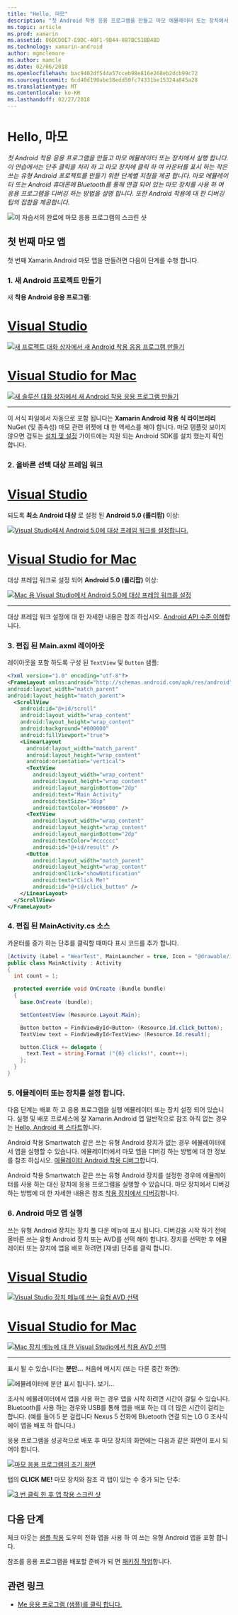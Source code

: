 ```yaml
---
title: "Hello, 마모"
description: "첫 Android 착용 응용 프로그램을 만들고 마모 에뮬레이터 또는 장치에서 실행 합니다. 이 연습에서는 단추 클릭을 처리 하 고 마모 장치에 클릭 하 여 카운터를 표시 하는 작은 쓰는 유형 Android 프로젝트를 만들기 위한 단계별 지침을 제공 합니다. 마모 에뮬레이터 또는 Android 휴대폰에 Bluetooth를 통해 연결 되어 있는 마모 장치를 사용 하 여 응용 프로그램을 디버깅 하는 방법을 설명 합니다. 또한 Android 착용에 대 한 디버깅 팁의 집합을 제공합니다."
ms.topic: article
ms.prod: xamarin
ms.assetid: 86BCD0E7-E9DC-40F1-9B44-887BC51BB48D
ms.technology: xamarin-android
author: mgmclemore
ms.author: mamcle
ms.date: 02/06/2018
ms.openlocfilehash: bac9402df544a57cceb98e816e268eb2dcb99c72
ms.sourcegitcommit: 6cd40d190abe38edd50fc74331be15324a845a28
ms.translationtype: MT
ms.contentlocale: ko-KR
ms.lasthandoff: 02/27/2018
---
```

# <a name="hello-wear"></a>Hello, 마모

_첫 Android 착용 응용 프로그램을 만들고 마모 에뮬레이터 또는 장치에서 실행 합니다. 이 연습에서는 단추 클릭을 처리 하 고 마모 장치에 클릭 하 여 카운터를 표시 하는 작은 쓰는 유형 Android 프로젝트를 만들기 위한 단계별 지침을 제공 합니다. 마모 에뮬레이터 또는 Android 휴대폰에 Bluetooth를 통해 연결 되어 있는 마모 장치를 사용 하 여 응용 프로그램을 디버깅 하는 방법을 설명 합니다. 또한 Android 착용에 대 한 디버깅 팁의 집합을 제공합니다._

![이 자습서의 완료에 마모 응용 프로그램의 스크린 샷](hello-wear-images/example.png)

## <a name="your-first-wear-app"></a>첫 번째 마모 앱

첫 번째 Xamarin.Android 마모 앱을 만들려면 다음이 단계를 수행 합니다.

### <a name="1-create-a-new-android-project"></a>1. 새 Android 프로젝트 만들기

새 **착용 Android 응용 프로그램**:

# <a name="visual-studiotabvswin"></a>[Visual Studio](#tab/vswin)

[![새 프로젝트 대화 상자에서 새 Android 착용 응용 프로그램 만들기](hello-wear-images/vs/new-solution-sml.png)](hello-wear-images/vs/new-solution.png)

# <a name="visual-studio-for-mactabvsmac"></a>[Visual Studio for Mac](#tab/vsmac)

[![새 솔루션 대화 상자에서 새 Android 착용 응용 프로그램 만들기](hello-wear-images/xs/new-solution-sml.png)](hello-wear-images/xs/new-solution.png)

-----


이 서식 파일에서 자동으로 포함 됩니다는 **Xamarin Android 착용 식 라이브러리** NuGet (및 종속성) 마모 관련 위젯에 대 한 액세스를 해야 합니다. 마모 템플릿 보이지 않으면 검토는 [설치 및 설정](~/android/wear/get-started/installation.md) 가이드에는 지원 되는 Android SDK를 설치 했는지 확인 합니다. 

### <a name="2-choose-the-correct-target-framework"></a>2. 올바른 선택 **대상 프레임 워크**

# <a name="visual-studiotabvswin"></a>[Visual Studio](#tab/vswin)

되도록 **최소 Android 대상** 로 설정 된 **Android 5.0 (롤리팝)** 이상: 

[![Visual Studio에서 Android 5.0에 대상 프레임 워크를 설정합니다.](hello-wear-images/vs/target-framework-sml.png)](hello-wear-images/vs/target-framework.png)

# <a name="visual-studio-for-mactabvsmac"></a>[Visual Studio for Mac](#tab/vsmac)

대상 프레임 워크로 설정 되어 **Android 5.0 (롤리팝)** 이상:

[ ![Mac 용 Visual Studio에서 Android 5.0에 대상 프레임 워크를 설정](hello-wear-images/xs/target-framework-sml.png)](hello-wear-images/xs/target-framework.png)

-----

대상 프레임 워크 설정에 대 한 자세한 내용은 참조 하십시오. [Android API 수준 이해](~/android/app-fundamentals/android-api-levels.md)합니다.


### <a name="3-edit-the-mainaxml-layout"></a>3. 편집 된 **Main.axml** 레이아웃

레이아웃을 포함 하도록 구성 된 `TextView` 및 `Button` 샘플: 

```xml
<?xml version="1.0" encoding="utf-8"?>
<FrameLayout xmlns:android="http://schemas.android.com/apk/res/android"
android:layout_width="match_parent"
android:layout_height="match_parent">
  <ScrollView
    android:id="@+id/scroll"
    android:layout_width="wrap_content"
    android:layout_height="wrap_content"
    android:background="#000000"
    android:fillViewport="true">
    <LinearLayout
      android:layout_width="match_parent"
      android:layout_height="wrap_content"
      android:orientation="vertical">
      <TextView
        android:layout_width="wrap_content"
        android:layout_height="wrap_content"
        android:layout_marginBottom="2dp"
        android:text="Main Activity"
        android:textSize="36sp"
        android:textColor="#006600" />
      <TextView
        android:layout_width="wrap_content"
        android:layout_height="wrap_content"
        android:layout_marginBottom="2dp"
        android:textColor="#cccccc"
        android:id="@+id/result" />
      <Button
        android:layout_width="match_parent"
        android:layout_height="wrap_content"
        android:onClick="showNotification"
        android:text="Click Me!"
        android:id="@+id/click_button" />
    </LinearLayout>
  </ScrollView>
</FrameLayout>
```

### <a name="4-edit-the-mainactivitycs-source"></a>4. 편집 된 **MainActivity.cs** 소스

카운터를 증가 하는 단추를 클릭할 때마다 표시 코드를 추가 합니다. 

```csharp
[Activity (Label = "WearTest", MainLauncher = true, Icon = "@drawable/icon")]
public class MainActivity : Activity
{
  int count = 1;

  protected override void OnCreate (Bundle bundle)
  {
    base.OnCreate (bundle);

    SetContentView (Resource.Layout.Main);

    Button button = FindViewById<Button> (Resource.Id.click_button);
    TextView text = FindViewById<TextView> (Resource.Id.result);

    button.Click += delegate {
      text.Text = string.Format ("{0} clicks!", count++);
    };
  }
}
```

### <a name="5-setup-an-emulator-or-device"></a>5. 에뮬레이터 또는 장치를 설정 합니다.

다음 단계는 배포 하 고 응용 프로그램을 실행 에뮬레이터 또는 장치 설정 되어 있습니다. 실행 및 배포 프로세스에 잘 Xamarin.Android 앱 일반적으로 참조 아직 없는 경우는 [Hello, Android 퀵 스타트](~/android/get-started/hello-android/hello-android-quickstart.md)합니다.

Android 착용 Smartwatch 같은 쓰는 유형 Android 장치가 없는 경우 에뮬레이터에서 앱을 실행할 수 있습니다. 에뮬레이터에서 마모 앱을 디버깅 하는 방법에 대 한 정보를 참조 하십시오. [에뮬레이터 Android 착용 디버그](~/android/wear/deploy-test/debug-on-emulator.md)합니다.

Android 착용 Smartwatch 같은 쓰는 유형 Android 장치를 설정한 경우에 에뮬레이터를 사용 하는 대신 장치에 응용 프로그램을 실행할 수 있습니다. 마모 장치에서 디버깅 하는 방법에 대 한 자세한 내용은 참조 [착용 장치에서 디버깅](~/android/wear/deploy-test/debug-on-device.md)합니다.


### <a name="6-run-the-android-wear-app"></a>6. Android 마모 앱 실행

쓰는 유형 Android 장치는 장치 풀 다운 메뉴에 표시 됩니다. 디버깅을 시작 하기 전에 올바른 쓰는 유형 Android 장치 또는 AVD를 선택 해야 합니다. 장치를 선택한 후 에뮬레이터 또는 장치에 앱을 배포 하려면 [재생] 단추를 클릭 합니다.

# <a name="visual-studiotabvswin"></a>[Visual Studio](#tab/vswin)

[ ![Visual Studio 장치 메뉴에 쓰는 유형 AVD 선택](hello-wear-images/vs/choose-wear-sim.png)](hello-wear-images/vs/choose-wear-sim.png)

# <a name="visual-studio-for-mactabvsmac"></a>[Visual Studio for Mac](#tab/vsmac)

[ ![Mac 장치 메뉴에 대 한 Visual Studio에서 착용 AVD 선택](hello-wear-images/xs/choose-wear-sim.png)](hello-wear-images/xs/choose-wear-sim.png)

-----

표시 될 수 있습니다는 **분만...**  처음에 메시지 (또는 다른 중간 화면): 

![에뮬레이터에 분만 표시 됩니다. 보기...](hello-wear-images/please-wait.png)

조사식 에뮬레이터에서 앱을 사용 하는 경우 앱을 시작 하려면 시간이 걸릴 수 있습니다. Bluetooth를 사용 하는 경우와 USB를 통해 앱을 배포 하는 데 더 많은 시간이 걸리는 합니다. (예를 들어 5 분 걸립니다 Nexus 5 전화에 Bluetooth 연결 되는 LG G 조사식에이 앱을 배포 하 합니다.)

응용 프로그램을 성공적으로 배포 후 마모 장치의 화면에는 다음과 같은 화면이 표시 되어야 합니다.

[![마모 응용 프로그램의 초기 화면](hello-wear-images/mainactivity-screen.png)](hello-wear-images/mainactivity-screen.png)

탭의 **CLICK ME!** 마모 장치와 참조 각 탭이 있는 수 증가 되는 단추:

[![3 번 클릭 한 후 앱 착용 스크린 샷](hello-wear-images/mainactivity-counts.png)](hello-wear-images/mainactivity-counts.png)


## <a name="next-steps"></a>다음 단계

체크 아웃는 [샘플 착용](https://developer.xamarin.com/samples/android/Android%20Wear/) 도우미 전화 앱을 사용 하 여 쓰는 유형 Android 앱을 포함 합니다.

참조를 응용 프로그램을 배포할 준비가 되 면 [패키징 작업](~/android/wear/deploy-test/packaging.md)합니다.


## <a name="related-links"></a>관련 링크

- [Me 응용 프로그램 (샘플)를 클릭 합니다.](https://developer.xamarin.com/samples/monodroid/wear/WearTest/)
